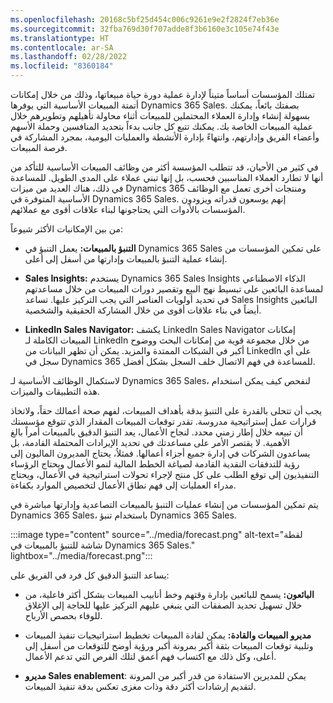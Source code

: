 ```yaml
---
ms.openlocfilehash: 20168c5bf25d454c006c9261e9e2f2824f7eb36e
ms.sourcegitcommit: 32fba769d30f707adde8f3b6160e3c105e74f43e
ms.translationtype: HT
ms.contentlocale: ar-SA
ms.lasthandoff: 02/28/2022
ms.locfileid: "8360184"
---
```

تمتلك المؤسسات أساساً متيناً لإدارة عملية دورة حياة مبيعاتها، وذلك من خلال إمكانات أتمتة المبيعات الأساسية التي يوفرها Dynamics 365 Sales. بصفتك بائعاً، يمكنك بسهولة إنشاء وإدارة العملاء المحتملين للمبيعات أثناء محاولة تأهيلهم وتطويرهم خلال عملية المبيعات الخاصة بك. يمكنك تتبع كل جانب بدءاً بتحديد المنافسين وحملة الأسهم وأعضاء الفريق وإدارتهم، وانتهاءً بإدارة الأنشطة والعمليات اليومية، بمجرد المشاركة في فرصة المبيعات. 

في كثير من الأحيان، قد تتطلب المؤسسة أكثر من وظائف المبيعات الأساسية للتأكد من أنها لا تطارد العملاء المناسبين فحسب، بل إنها تبني عملاء على المدى الطويل. للمساعدة في ذلك، هناك العديد من ميزات Dynamics 365 ومنتجات أخرى تعمل مع الوظائف الأساسية المتوفرة في Dynamics 365 Sales. إنهم يوسعون قدراته ويزودون المؤسسات بالأدوات التي يحتاجونها لبناء علاقات أقوى مع عملائهم. 

من بين الإمكانيات الأكثر شيوعاً: 

- **التنبؤ بالمبيعات:** يعمل التنبؤ في Dynamics 365 Sales على تمكين المؤسسات من إنشاء عملية التنبؤ بالمبيعات وإدارتها من أسفل إلى أعلى. 

- **Sales Insights:** يستخدم Dynamics 365 Sales Insights الذكاء الاصطناعي لمساعدة البائعين على تبسيط نهج البيع وتقصير دورات المبيعات من خلال مساعدتهم في تحديد أولويات العناصر التي يجب التركيز عليها. تساعد Sales Insights البائعين أيضاً في بناء علاقات أقوى من خلال المشاركة الحقيقية والشخصية. 

- **LinkedIn Sales Navigator:** يكشف LinkedIn Sales Navigator إمكانات المبيعات الكاملة لـ LinkedIn من خلال مجموعة قوية من إمكانات البحث ووضوح أكبر في الشبكات الممتدة والمزيد. يمكن أن تظهر البيانات من LinkedIn على أي سجل في Dynamics 365 للمساعدة في فهم الاتصال خلف السجل بشكل أفضل. 

لاستكمال الوظائف الأساسية لـ Dynamics 365 Sales، لنفحص كيف يمكن استخدام هذه التطبيقات والميزات. 


يجب أن تتحلى بالقدرة على التنبؤ بدقة بأهداف المبيعات، لفهم صحة أعمالك حقاً، ولاتخاذ قرارات عمل إستراتيجية مدروسة. تقدر توقعات المبيعات المقدار الذي تتوقع مؤسستك أن تبيعه خلال إطار زمني محدد. لنجاح الأعمال، يعد التنبؤ الدقيق بالمبيعات أمراً بالغ الأهمية. لا يقتصر الأمر على مساعدتك في تحديد الإيرادات المحتملة القادمة، بل يساعدون الشركات في إدارة جميع أجزاء أعمالها. فمثلاُ، يحتاج المديرون الماليون إلى رؤية للتدفقات النقدية القادمة لصياغة الخطط المالية لنمو الأعمال ويحتاج الرؤساء التنفيذيون إلى توقع الطلب على كل منتج لإجراء تحولات استراتيجية في الأعمال، ويحتاج مدراء العمليات إلى فهم نطاق الأعمال لتخصيص الموارد بكفاءة. 

يتم تمكين المؤسسات من إنشاء عمليات التنبؤ بالمبيعات التصاعدية وإدارتها مباشرة في Dynamics 365 Sales، باستخدام تنبؤ Dynamics 365 Sales.

:::image type="content" source="../media/forecast.png" alt-text="لقطة شاشة للتنبؤ بالمبيعات في Dynamics 365 Sales." lightbox="../media/forecast.png":::

 
يساعد التنبؤ الدقيق كل فرد في الفريق على:

- **البائعون:** يسمح للبائعين بإدارة وقتهم وخط أنابيب المبيعات بشكل أكثر فاعلية، من خلال تسهيل تحديد الصفقات التي ينبغي عليهم التركيز عليها للحاجة إلى الإغلاق للوفاء بحصص الأرباح.

- **مديرو المبيعات والقادة:** يمكن لقادة المبيعات تخطيط استراتيجيات تنفيذ المبيعات وتلبية توقعات المبيعات بثقة أكبر بمرونة أكبر ورؤية أوضح للتوقعات من أسفل إلى أعلى، وكل ذلك مع اكتساب فهم أعمق لتلك الفرص التي تدعم الأعمال.

- **مديرو Sales enablement**: يمكن للمديرين الاستفادة من قدر أكبر من المرونة لتقديم إرشادات أكثر دقة وذات مغزى تعكس بدقة تنفيذ المبيعات.
